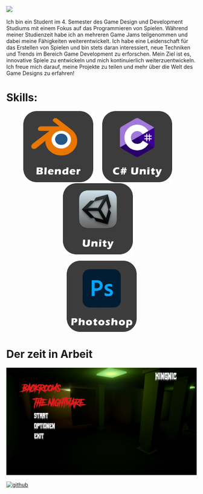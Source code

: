 
![](https://github.com/kingnic/kingnic/blob/main/BannerTitel.gif)

Ich bin ein Student im 4. Semester des Game Design und Development Studiums mit einem Fokus auf das Programmieren von Spielen. Während meiner Studienzeit habe ich an mehreren Game Jams teilgenommen und dabei meine Fähigkeiten weiterentwickelt. Ich habe eine Leidenschaft für das Erstellen von Spielen und bin stets daran interessiert, neue Techniken und Trends im Bereich Game Development zu erforschen. Mein Ziel ist es, innovative Spiele zu entwickeln und mich kontinuierlich weiterzuentwickeln. Ich freue mich darauf, meine Projekte zu teilen und mehr über die Welt des Game Designs zu erfahren!

# Skills:
<p align="center">
  <img src="https://github.com/kingnic/kingnic/raw/main/Blender.png" alt="Blender" width="185" style="margin-right: 20px;" />
  <img src="https://github.com/kingnic/kingnic/raw/main/C%23.png" alt="C#" width="185" style="margin-right: 20px;" />
  <img src="https://github.com/kingnic/kingnic/raw/main/Unity.png" alt="Unity" width="185" style="margin-right: 20px;" />
</p>

<p align="center">
  <img src="https://github.com/kingnic/kingnic/raw/main/PS.png" alt="Photoshop" width="185" />
</p>

# Der zeit in Arbeit
<div style="text-align: center;">
  <div style="position: relative; display: inline-block;">
    <img src="https://github.com/kingnic/kingnic/blob/main/backroom.png" alt="Bild1" style="position: absolute; top: 0; left: 0; z-index: 2;">
    <img src="https://github.com/kingnic/kingnic/blob/main/backrooms1.png" alt="Bild2" style="position: relative; z-index: 1;">
  </div>
</div>

[<img src='https://cdn.jsdelivr.net/npm/simple-icons@3.0.1/icons/github.svg' alt='github' height='40'>](https://github.com/kingnic)  

